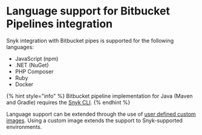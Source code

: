 # Language support for Bitbucket Pipelines integration

Snyk integration with Bitbucket pipes is supported for the following languages:

* JavaScript (npm)
* .NET (NuGet)
* PHP Composer
* Ruby
* Docker

{% hint style="info" %}
Bitbucket pipeline implementation for Java (Maven and Gradle) requires the [Snyk CLI](../../snyk-cli/).
{% endhint %}

Language support can be extended through the use of [user defined custom images](../user-defined-custom-images-for-cli.md). Using a custom image extends the support to Snyk-supported environments.
